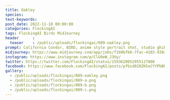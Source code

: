 ```yaml
---
title: Oakley
species: 
text-keywords: 
post_date: 2022-11-18 00:00:00
categories: FlockingAI
tags: FlockingAI Birds MidJourney 
header      :
  teaser    : /public/uploads/flockingai/089-oakley.png
prompt: California Condor, BIRD, anime style portrait shot, studio ghibili, large gorgeous blue eyes, flowing brown hair, whimsical pose, intricate coloral arm tatoos, forest background, magic
midjourney: https://www.midjourney.com/app/jobs/f1b0bfb6-7fac-4103-938a-6394977809af
instagram: https://www.instagram.com/p/ClG0eW_J3Uy/
twitter: https://twitter.com/FlockingAI/status/1593620052955127808
facebook: https://www.facebook.com/FlockingAI/posts/pfbid028ZK5oCYYPbBQXpac7gEbDeBV6c6jJ5Tdu6w1qhihXLTnNptGRgHNYxQTtQciMpqsl
gallery: 
  - /public/uploads/flockingai/089-oakley.png
  - /public/uploads/flockingai/089-a.png
  - /public/uploads/flockingai/089-b.png
  - /public/uploads/flockingai/089-c.png
---
```

